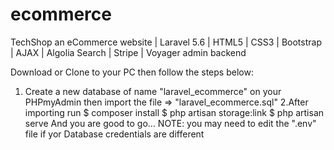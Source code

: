# ecommerce
TechShop an eCommerce website | Laravel 5.6 | HTML5 | CSS3 | Bootstrap | AJAX | Algolia Search | Stripe | Voyager admin backend

Download or Clone to your PC then follow the steps below:
1. Create a new database of name "laravel_ecommerce" on your PHPmyAdmin then import the file => "laravel_ecommerce.sql"
2.After importing run 
    $ composer install
    $ php artisan storage:link
    $ php artisan serve
And you are good to go...
NOTE: you may need to edit the ".env" file if yor Database credentials are different
